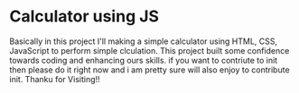 # Calculator using JS
Basically in this project I'll making a simple calculator using HTML, CSS, JavaScript to perform simple clculation. This project built some confidence towards coding and enhancing ours skills. if you want to contriute to init then please do it right now and i am pretty sure will also enjoy to contribute init.
Thanku for Visiting!!
